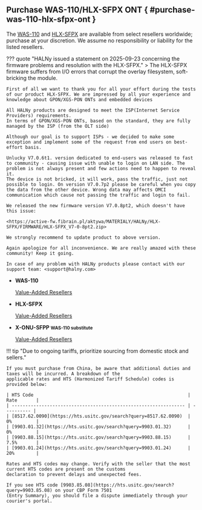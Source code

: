 ## Purchase WAS-110/HLX-SFPX ONT { #purchase-was-110-hlx-sfpx-ont }

The [WAS-110] and [HLX-SFPX] are available from select resellers worldwide; purchase at your discretion. We assume no
responsibility or liability for the listed resellers.

??? quote "HALNy issued a statement on 2025-09-23 concerning the firmware problems and resolution with the HLX-SFPX."
    > The HLX-SFPX firmware suffers from I/O errors that corrupt the overlay filesystem, soft-bricking the module.

    First of all we want to thank you for all your effort during the tests of our product HLX-SFPX. We are impressed by all your experience and knowledge about GPON/XGS-PON ONTs and embedded devices

    All HALNy products are designed to meet the ISP(Internet Service Providers) requirements.
    In terms of GPON/XGS-PON ONTs, based on the standard, they are fully managed by the ISP (from the OLT side)

    Although our goal is to support ISPs - we decided to make some exception and implement some of the request from end users on best-effort basis.

    Unlucky V7.0.6t1. version dedicated to end-users was released to fast to community - causing issue with unable to login on LAN side. The problem is not always present and few actions need to happen to reveal it.
    The device is not bricked, it will work, pass the traffic, just not possible to login. On version V7.0.7p2 please be careful when you copy the data from the other device. Wrong data may affects OMCI communication which cause not passing the traffic and login to fail.

    We released the new firmware version V7.0.8pt2, which doesn't have this issue:

    <https://active-fw.fibrain.pl/aktywa/MATERIALY/HALNy/HLX-SFPX/FIRMWARE/HLX-SFPX_V7-0-8pt2.zip>

    We strongly recommend to update product to above version.

    Again apologize for all inconvenience. We are really amazed with these community! Keep it going.

    In case of any problem with HALNy products please contact with our support team: <support@halny.com>

<div class="grid cards" markdown>

-    __WAS-110__

     [Value-Added Resellers](../xgs-pon/ont/bfw-solutions/was-110.md#value-added-resellers)

-    __HLX-SFPX__

     [Value-Added Resellers](../xgs-pon/ont/calix/100-05610.md#value-added-resellers)

-    __X-ONU-SFPP <small>WAS-110 substitute</small>__

     [Value-Added Resellers](../xgs-pon/ont/potron-technology/x-onu-sfpp.md#value-added-resellers)

</div>

!!! tip "Due to ongoing tariffs, prioritize sourcing from domestic stock and sellers."

    If you must purchase from China, be aware that additional duties and taxes will be incurred. A breakdown of the
    applicable rates and HTS (Harmonized Tariff Schedule) codes is provided below:

    | HTS Code                                                         | Rate       |
    | ---------------------------------------------------------------- | ---------- |
    | [8517.62.0090](https://hts.usitc.gov/search?query=8517.62.0090)  | 0%         |
    | [9903.01.32](https://hts.usitc.gov/search?query=9903.01.32)      | 0%         |
    | [9903.88.15](https://hts.usitc.gov/search?query=9903.88.15)      | 7.5%       |
    | [9903.01.24](https://hts.usitc.gov/search?query=9903.01.24)      | 20%        |

    Rates and HTS codes may change. Verify with the seller that the most current HTS codes are present on the customs
    declaration to prevent delays and unexpected fees.

    If you see HTS code [9903.85.08](https://hts.usitc.gov/search?query=9903.85.08) on your CBP Form 7501
    (Entry Summary), you should file a dispute immediately through your courier's portal.

  [WAS-110]: ../xgs-pon/ont/bfw-solutions/was-110.md
  [HLX-SFPX]: ../xgs-pon/ont/calix/100-05610.md
